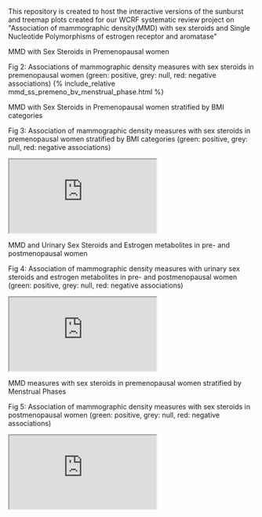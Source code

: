 This repository is created to host the interactive versions of the sunburst and treemap plots created for our WCRF systematic review project on "Association of mammographic density(MMD) with sex steroids and Single Nucleotide Polymorphisms of estrogen receptor and aromatase"

MMD with Sex Steroids in Premenopausal women

Fig 2: Associations of mammographic density measures with sex steroids in premenopausal women (green: positive, grey: null, red: negative associations)
{% include_relative mmd_ss_premeno_bv_menstrual_phase.html %}

MMD with Sex Steroids in Premenopausal women stratified by BMI categories

Fig 3: Association of mammographic density measures with sex steroids in premenopausal women stratified by BMI categories (green: positive, grey: null, red: negative associations)
<iframe src="https://github.com/WCRF/SysRev-Metan/blob/main/mmd_ss_by_BMI.html"></iframe>

MMD and Urinary Sex Steroids and Estrogen metabolites in pre- and postmenopausal women

Fig 4: Association of mammographic density measures with urinary sex steroids and estrogen metabolites in pre- and postmenopausal women (green: positive, grey: null, red: negative associations)
<iframe src="https://github.com/WCRF/SysRev-Metan/blob/main/mmd_urinary_ss.html"></iframe>

MMD measures with sex steroids in premenopausal women stratified by Menstrual Phases

Fig 5: Association of mammographic density measures with sex steroids in postmenopausal women (green: positive, grey: null, red: negative associations)
<iframe src="https://github.com/WCRF/SysRev-Metan/blob/main/post_menop.html"></iframe>
